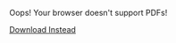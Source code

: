 <object data="/assets/Computers-Are-A-New-Medium.pdf" width="1000" height="1000" type="application/pdf">
	<p>Oops! Your browser doesn't support PDFs!</p>
    <p><a href="/assets/Computers-Are-A-New-Medium.pdf">Download Instead</a></p>
</object>

<script src="https://utteranc.es/client.js" 
        repo="guitarvydas/guitarvydas.github.io" 
        issue-term="pathname" 
        theme="github-light" 
        crossorigin="anonymous" 
        async> 
</script> 
